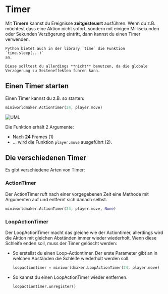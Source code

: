 # Timer

Mit **Timern** kannst du Ereignisse **zeitgesteuert** ausführen. Wenn du
z.B. möchtest dass eine Aktion nicht sofort, sondern mit einigen
Millisekunden oder Sekunden Verzögerung eintritt, dann kannst du einen
Timer verwenden.

```{note}
Python bietet auch in der library `time` die Funktion `time.sleep(...)`
an.

Diese solltest du allerdings **nicht** benutzen, da die globale
Verzögerung zu Seiteneffekten führen kann.
```
## Einen Timer starten

Einen Timer kannst du z.B. so starten:

``` python
miniworldmaker.ActionTimer(24, player.move)
```

![UML](/_images/actiontimer.png)

Die Funktion erhält 2 Argumente:

-   Nach **24** Frames (1)
-   \... wird die Funktion `player.move` ausgeführt (2).

## Die verschiedenen Timer

Es gibt verschiedene Arten von Timer:

### ActionTimer

Der ActionTimer ruft nach einer vorgegebenen Zeit eine Methode mit
Argumenten auf und entfernt sich danach selbst.

``` python
miniworldmaker.ActionTimer(24, player.move, None)
```

### LoopActionTimer

Der LoopActionTimer macht das gleiche wie der Actiontimer, allerdings
wird die Aktion mit gleichen Abständen immer wieder wiederholt. Wenn
diese Schleife enden soll, muss der Timer gelöscht werden:

-   So erstellst du einen Loop-Actiontimer. Der erste Parameter gibt an
    in welchen Abständen die Schleife wiederholt werden soll.

    ``` python
    loopactiontimer = miniworldmaker.LoopActionTimer(24, player.move)
    ```

-   So kannst du einen LoopActionTimer wieder entfernen.

    ``` python
    loopactiontimer.unregister()
    ```
